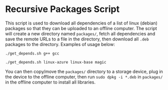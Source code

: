 # Recursive Packages Script

This script is used to download all dependencies of a list of linux (debian) packages so that they can be uploaded to an offline computer. The script will create a new directory named `packages/`, fetch all dependencies and save the remote URLs to a file in the directory, then download all `.deb` packages to the directory. Examples of usage below:

```
./get_depends.sh g++ gcc
```

```
./get_depends.sh linux-azure linux-base magic
```

You can then copy/move the `packages/` directory to a storage device, plug in the device to the offline computer, then run `sudo dpkg -i *.deb` in `packages/` in the offline computer to install all libraries.
